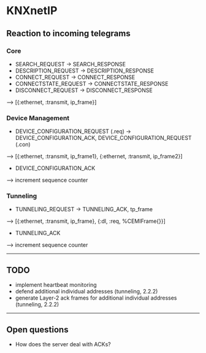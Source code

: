 # KNXnetIP
## Reaction to incoming telegrams

### Core
  * SEARCH_REQUEST -> SEARCH_RESPONSE
  * DESCRIPTION_REQUEST -> DESCRIPTION_RESPONSE
  * CONNECT_REQUEST -> CONNECT_RESPONSE
  * CONNECTSTATE_REQUEST -> CONNECTSTATE_RESPONSE
  * DISCONNECT_REQUEST -> DISCONNECT_RESPONSE
  
--> [{:ethernet, :transmit, ip_frame}]

### Device Management
  * DEVICE_CONFIGURATION_REQUEST (.req) -> DEVICE_CONFIGURATION_ACK, DEVICE_CONFIGURATION_REQUEST (.con)
  
--> [{:ethernet, :transmit, ip_frame1}, {:ethernet, :transmit, ip_frame2}]

  * DEVICE_CONFIGURATION_ACK
  
--> increment sequence counter

### Tunneling
  * TUNNELING_REQUEST -> TUNNELING_ACK, tp_frame

--> [{:ethernet, :transmit, ip_frame}, {:dl, :req, %CEMIFrame{}}]

  * TUNNELING_ACK
  
--> increment sequence counter

--- 

## TODO
  * implement heartbeat monitoring
  * defend additional individual addresses (tunneling, 2.2.2)
  * generate Layer-2 ack frames for additional individual addresses (tunneling, 2.2.2)

---

## Open questions 
  * How does the server deal with ACKs?